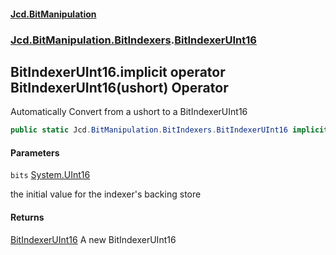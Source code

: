 #### [Jcd.BitManipulation](index.md 'index')
### [Jcd.BitManipulation.BitIndexers](Jcd.BitManipulation.BitIndexers.md 'Jcd.BitManipulation.BitIndexers').[BitIndexerUInt16](Jcd.BitManipulation.BitIndexers.BitIndexerUInt16.md 'Jcd.BitManipulation.BitIndexers.BitIndexerUInt16')

## BitIndexerUInt16.implicit operator BitIndexerUInt16(ushort) Operator

Automatically Convert from a ushort to a BitIndexerUInt16

```csharp
public static Jcd.BitManipulation.BitIndexers.BitIndexerUInt16 implicit operator BitIndexerUInt16(ushort bits);
```
#### Parameters

<a name='Jcd.BitManipulation.BitIndexers.BitIndexerUInt16.op_ImplicitJcd.BitManipulation.BitIndexers.BitIndexerUInt16(ushort).bits'></a>

`bits` [System.UInt16](https://docs.microsoft.com/en-us/dotnet/api/System.UInt16 'System.UInt16')

the initial value for the indexer's backing store

#### Returns
[BitIndexerUInt16](Jcd.BitManipulation.BitIndexers.BitIndexerUInt16.md 'Jcd.BitManipulation.BitIndexers.BitIndexerUInt16')
A new BitIndexerUInt16